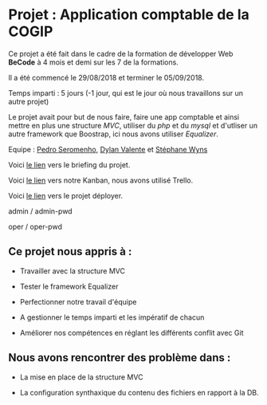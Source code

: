 # Projet : Application comptable de la COGIP

Ce projet a été fait dans le cadre de la formation de développer Web **BeCode** à 4 mois et demi sur les 7 de la formations.

Il a été commencé le 29/08/2018 et terminer le 05/09/2018.

Temps imparti : 5 jours (-1 jour, qui est le jour où nous travaillons sur un autre projet)

Le projet avait pour but de nous faire, faire une app comptable et ainsi mettre en plus une structure *MVC*, utiliser du *php* et du *mysql* et d'utliser un autre framework que Boostrap, ici nous avons utiliser *Equalizer*.

Equipe : [Pedro Seromenho](https://github.com/pedroseromenho), [Dylan Valente](https://github.com/valentedylan92) et [Stéphane Wyns](https://github.com/Wstephane)


Voici [le lien](https://github.com/becodeorg/lovelace-2/tree/master/Projects/COGIPapp) vers le briefing du projet.

Voici [le lien](https://trello.com/b/Ri2UquO7/projet-my-first-relational-database-app) vers notre Kanban, nous avons utilisé Trello.

Voici [le lien](https://valentedylan92.000webhostapp.com/public/view/login.php) vers le projet déployer.

admin / admin-pwd

oper / oper-pwd


Ce projet nous appris à :
--------------------------

* Travailler avec la structure MVC

* Tester le framework Equalizer

* Perfectionner notre travail d'équipe

* A gestionner le temps imparti et les impératif de chacun

* Améliorer nos compétences en réglant les différents conflit avec Git


Nous avons rencontrer des problème dans :
---------------------------------------

* La mise en place de la structure MVC

* La configuration synthaxique du contenu des fichiers en rapport à la DB.
